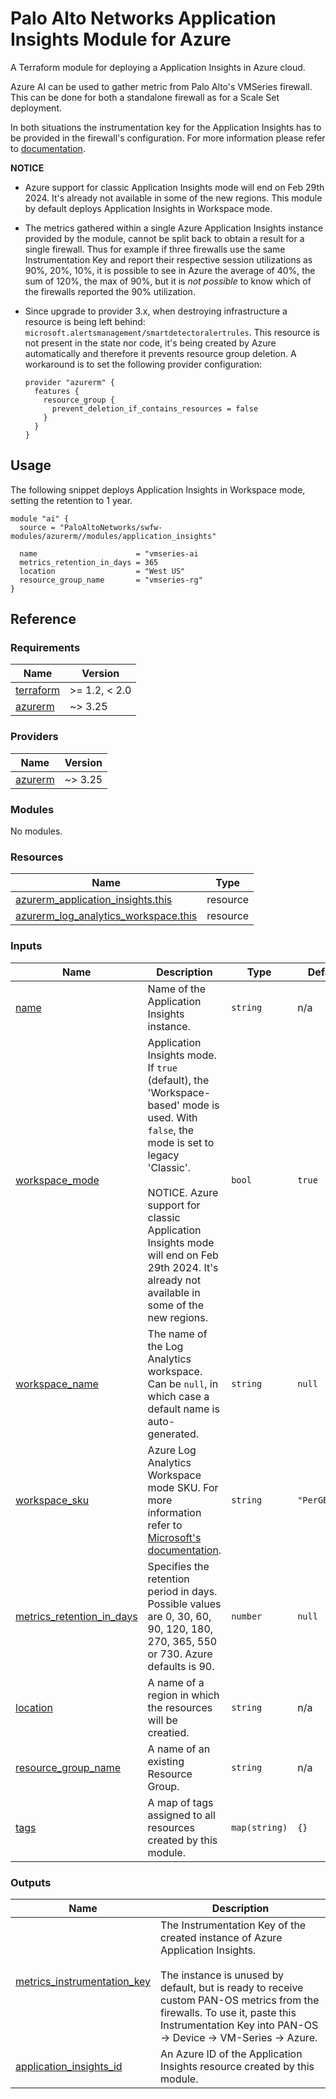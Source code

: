 # Palo Alto Networks Application Insights Module for Azure

A Terraform module for deploying a Application Insights in Azure cloud.

Azure AI can be used to gather metric from Palo Alto's VMSeries firewall. This can be done for both a standalone firewall as for a Scale Set deployment.

In both situations the instrumentation key for the Application Insights has to be provided in the firewall's configuration. For more information please refer to [documentation](https://docs.paloaltonetworks.com/vm-series/10-2/vm-series-deployment/set-up-the-vm-series-firewall-on-azure/enable-azure-application-insights-on-the-vm-series-firewall).

**NOTICE**

* Azure support for classic Application Insights mode will end on Feb 29th 2024. It's already not available in some of the new regions. This module by default deploys Application Insights in Workspace mode.

* The metrics gathered within a single Azure Application Insights instance provided by the module, cannot be split back to obtain a result for a single firewall. Thus for example if three firewalls use the same Instrumentation Key and report their respective session utilizations as 90%, 20%, 10%, it is possible to see in Azure the average of 40%, the sum of 120%, the max of 90%, but it is *not possible* to know which of the firewalls reported the 90% utilization.

* Since upgrade to provider 3.x, when destroying infrastructure a resource is being left behind: `microsoft.alertsmanagement/smartdetectoralertrules`. This resource is not present in the state nor code, it's being created by Azure automatically and therefore it prevents resource group deletion. A workaround is to set the following provider configuration:

      provider "azurerm" {
        features {
          resource_group {
            prevent_deletion_if_contains_resources = false
          }
        }
      }

## Usage

The following snippet deploys Application Insights in Workspace mode, setting the retention to 1 year.

```hcl
module "ai" {
  source = "PaloAltoNetworks/swfw-modules/azurerm//modules/application_insights"

  name                      = "vmseries-ai
  metrics_retention_in_days = 365
  location                  = "West US"
  resource_group_name       = "vmseries-rg"
}
```  

## Reference
<!-- BEGINNING OF PRE-COMMIT-TERRAFORM DOCS HOOK -->
### Requirements

| Name | Version |
|------|---------|
| <a name="requirement_terraform"></a> [terraform](#requirement\_terraform) | >= 1.2, < 2.0 |
| <a name="requirement_azurerm"></a> [azurerm](#requirement\_azurerm) | ~> 3.25 |

### Providers

| Name | Version |
|------|---------|
| <a name="provider_azurerm"></a> [azurerm](#provider\_azurerm) | ~> 3.25 |

### Modules

No modules.

### Resources

| Name | Type |
|------|------|
| [azurerm_application_insights.this](https://registry.terraform.io/providers/hashicorp/azurerm/latest/docs/resources/application_insights) | resource |
| [azurerm_log_analytics_workspace.this](https://registry.terraform.io/providers/hashicorp/azurerm/latest/docs/resources/log_analytics_workspace) | resource |

### Inputs

| Name | Description | Type | Default | Required |
|------|-------------|------|---------|:--------:|
| <a name="input_name"></a> [name](#input\_name) | Name of the Application Insights instance. | `string` | n/a | yes |
| <a name="input_workspace_mode"></a> [workspace\_mode](#input\_workspace\_mode) | Application Insights mode. If `true` (default), the 'Workspace-based' mode is used. With `false`, the mode is set to legacy 'Classic'.<br><br>NOTICE. Azure support for classic Application Insights mode will end on Feb 29th 2024. It's already not available in some of the new regions. | `bool` | `true` | no |
| <a name="input_workspace_name"></a> [workspace\_name](#input\_workspace\_name) | The name of the Log Analytics workspace. Can be `null`, in which case a default name is auto-generated. | `string` | `null` | no |
| <a name="input_workspace_sku"></a> [workspace\_sku](#input\_workspace\_sku) | Azure Log Analytics Workspace mode SKU. For more information refer to [Microsoft's documentation](https://learn.microsoft.com/en-us/azure/azure-monitor//usage-estimated-costs#moving-to-the-new-pricing-model). | `string` | `"PerGB2018"` | no |
| <a name="input_metrics_retention_in_days"></a> [metrics\_retention\_in\_days](#input\_metrics\_retention\_in\_days) | Specifies the retention period in days. Possible values are 0, 30, 60, 90, 120, 180, 270, 365, 550 or 730. Azure defaults is 90. | `number` | `null` | no |
| <a name="input_location"></a> [location](#input\_location) | A name of a region in which the resources will be creatied. | `string` | n/a | yes |
| <a name="input_resource_group_name"></a> [resource\_group\_name](#input\_resource\_group\_name) | A name of an existing Resource Group. | `string` | n/a | yes |
| <a name="input_tags"></a> [tags](#input\_tags) | A map of tags assigned to all resources created by this module. | `map(string)` | `{}` | no |

### Outputs

| Name | Description |
|------|-------------|
| <a name="output_metrics_instrumentation_key"></a> [metrics\_instrumentation\_key](#output\_metrics\_instrumentation\_key) | The Instrumentation Key of the created instance of Azure Application Insights. <br><br>The instance is unused by default, but is ready to receive custom PAN-OS metrics from the firewalls. To use it, paste this Instrumentation Key into PAN-OS -> Device -> VM-Series -> Azure. |
| <a name="output_application_insights_id"></a> [application\_insights\_id](#output\_application\_insights\_id) | An Azure ID of the Application Insights resource created by this module. |
<!-- END OF PRE-COMMIT-TERRAFORM DOCS HOOK -->
